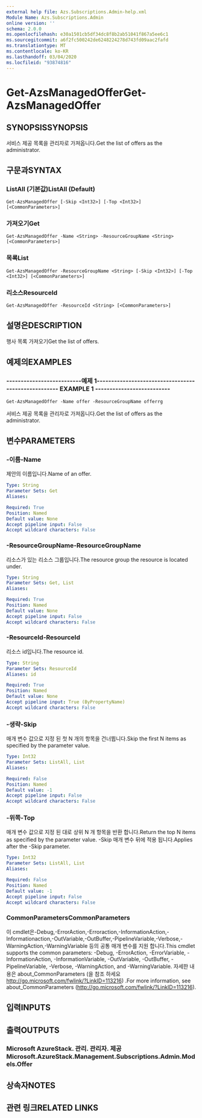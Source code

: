 ```yaml
---
external help file: Azs.Subscriptions.Admin-help.xml
Module Name: Azs.Subscriptions.Admin
online version: ''
schema: 2.0.0
ms.openlocfilehash: e30a1501cb5df34dc8f8b2ab51041f867a5ee6c1
ms.sourcegitcommit: a6f2fc500242de6248224278d743fd09aac2fafd
ms.translationtype: MT
ms.contentlocale: ko-KR
ms.lasthandoff: 03/04/2020
ms.locfileid: "93874816"
---
```

# <span data-ttu-id="85d7d-101">Get-AzsManagedOffer</span><span class="sxs-lookup"><span data-stu-id="85d7d-101">Get-AzsManagedOffer</span></span>

## <span data-ttu-id="85d7d-102">SYNOPSIS</span><span class="sxs-lookup"><span data-stu-id="85d7d-102">SYNOPSIS</span></span>
<span data-ttu-id="85d7d-103">서비스 제공 목록을 관리자로 가져옵니다.</span><span class="sxs-lookup"><span data-stu-id="85d7d-103">Get the list of offers as the administrator.</span></span>

## <span data-ttu-id="85d7d-104">구문과</span><span class="sxs-lookup"><span data-stu-id="85d7d-104">SYNTAX</span></span>

### <span data-ttu-id="85d7d-105">ListAll (기본값)</span><span class="sxs-lookup"><span data-stu-id="85d7d-105">ListAll (Default)</span></span>
```
Get-AzsManagedOffer [-Skip <Int32>] [-Top <Int32>] [<CommonParameters>]
```

### <span data-ttu-id="85d7d-106">가져오기</span><span class="sxs-lookup"><span data-stu-id="85d7d-106">Get</span></span>
```
Get-AzsManagedOffer -Name <String> -ResourceGroupName <String> [<CommonParameters>]
```

### <span data-ttu-id="85d7d-107">목록</span><span class="sxs-lookup"><span data-stu-id="85d7d-107">List</span></span>
```
Get-AzsManagedOffer -ResourceGroupName <String> [-Skip <Int32>] [-Top <Int32>] [<CommonParameters>]
```

### <span data-ttu-id="85d7d-108">리소스</span><span class="sxs-lookup"><span data-stu-id="85d7d-108">ResourceId</span></span>
```
Get-AzsManagedOffer -ResourceId <String> [<CommonParameters>]
```

## <span data-ttu-id="85d7d-109">설명은</span><span class="sxs-lookup"><span data-stu-id="85d7d-109">DESCRIPTION</span></span>
<span data-ttu-id="85d7d-110">행사 목록 가져오기</span><span class="sxs-lookup"><span data-stu-id="85d7d-110">Get the list of offers.</span></span>

## <span data-ttu-id="85d7d-111">예제의</span><span class="sxs-lookup"><span data-stu-id="85d7d-111">EXAMPLES</span></span>

### <span data-ttu-id="85d7d-112">--------------------------예제 1--------------------------</span><span class="sxs-lookup"><span data-stu-id="85d7d-112">-------------------------- EXAMPLE 1 --------------------------</span></span>
```
Get-AzsManagedOffer -Name offer -ResourceGroupName offerrg
```

<span data-ttu-id="85d7d-113">서비스 제공 목록을 관리자로 가져옵니다.</span><span class="sxs-lookup"><span data-stu-id="85d7d-113">Get the list of offers as the administrator.</span></span>

## <span data-ttu-id="85d7d-114">변수</span><span class="sxs-lookup"><span data-stu-id="85d7d-114">PARAMETERS</span></span>

### <span data-ttu-id="85d7d-115">-이름</span><span class="sxs-lookup"><span data-stu-id="85d7d-115">-Name</span></span>
<span data-ttu-id="85d7d-116">제안의 이름입니다.</span><span class="sxs-lookup"><span data-stu-id="85d7d-116">Name of an offer.</span></span>

```yaml
Type: String
Parameter Sets: Get
Aliases: 

Required: True
Position: Named
Default value: None
Accept pipeline input: False
Accept wildcard characters: False
```

### <span data-ttu-id="85d7d-117">-ResourceGroupName</span><span class="sxs-lookup"><span data-stu-id="85d7d-117">-ResourceGroupName</span></span>
<span data-ttu-id="85d7d-118">리소스가 있는 리소스 그룹입니다.</span><span class="sxs-lookup"><span data-stu-id="85d7d-118">The resource group the resource is located under.</span></span>

```yaml
Type: String
Parameter Sets: Get, List
Aliases: 

Required: True
Position: Named
Default value: None
Accept pipeline input: False
Accept wildcard characters: False
```

### <span data-ttu-id="85d7d-119">-ResourceId</span><span class="sxs-lookup"><span data-stu-id="85d7d-119">-ResourceId</span></span>
<span data-ttu-id="85d7d-120">리소스 id입니다.</span><span class="sxs-lookup"><span data-stu-id="85d7d-120">The resource id.</span></span>

```yaml
Type: String
Parameter Sets: ResourceId
Aliases: id

Required: True
Position: Named
Default value: None
Accept pipeline input: True (ByPropertyName)
Accept wildcard characters: False
```

### <span data-ttu-id="85d7d-121">-생략</span><span class="sxs-lookup"><span data-stu-id="85d7d-121">-Skip</span></span>
<span data-ttu-id="85d7d-122">매개 변수 값으로 지정 된 첫 N 개의 항목을 건너뜁니다.</span><span class="sxs-lookup"><span data-stu-id="85d7d-122">Skip the first N items as specified by the parameter value.</span></span>

```yaml
Type: Int32
Parameter Sets: ListAll, List
Aliases: 

Required: False
Position: Named
Default value: -1
Accept pipeline input: False
Accept wildcard characters: False
```

### <span data-ttu-id="85d7d-123">-위쪽</span><span class="sxs-lookup"><span data-stu-id="85d7d-123">-Top</span></span>
<span data-ttu-id="85d7d-124">매개 변수 값으로 지정 된 대로 상위 N 개 항목을 반환 합니다.</span><span class="sxs-lookup"><span data-stu-id="85d7d-124">Return the top N items as specified by the parameter value.</span></span>
<span data-ttu-id="85d7d-125">-Skip 매개 변수 뒤에 적용 됩니다.</span><span class="sxs-lookup"><span data-stu-id="85d7d-125">Applies after the -Skip parameter.</span></span>

```yaml
Type: Int32
Parameter Sets: ListAll, List
Aliases: 

Required: False
Position: Named
Default value: -1
Accept pipeline input: False
Accept wildcard characters: False
```

### <span data-ttu-id="85d7d-126">CommonParameters</span><span class="sxs-lookup"><span data-stu-id="85d7d-126">CommonParameters</span></span>
<span data-ttu-id="85d7d-127">이 cmdlet은-Debug,-ErrorAction,-Erroraction,-InformationAction,-Informationaction,-OutVariable,-OutBuffer,-PipelineVariable,-Verbose,-WarningAction,-WarningVariable 등의 공통 매개 변수를 지원 합니다.</span><span class="sxs-lookup"><span data-stu-id="85d7d-127">This cmdlet supports the common parameters: -Debug, -ErrorAction, -ErrorVariable, -InformationAction, -InformationVariable, -OutVariable, -OutBuffer, -PipelineVariable, -Verbose, -WarningAction, and -WarningVariable.</span></span> <span data-ttu-id="85d7d-128">자세한 내용은 about_CommonParameters (을 참조 하세요 http://go.microsoft.com/fwlink/?LinkID=113216) .</span><span class="sxs-lookup"><span data-stu-id="85d7d-128">For more information, see about_CommonParameters (http://go.microsoft.com/fwlink/?LinkID=113216).</span></span>

## <span data-ttu-id="85d7d-129">입력</span><span class="sxs-lookup"><span data-stu-id="85d7d-129">INPUTS</span></span>

## <span data-ttu-id="85d7d-130">출력</span><span class="sxs-lookup"><span data-stu-id="85d7d-130">OUTPUTS</span></span>

### <span data-ttu-id="85d7d-131">Microsoft AzureStack. 관리. 관리자. 제공</span><span class="sxs-lookup"><span data-stu-id="85d7d-131">Microsoft.AzureStack.Management.Subscriptions.Admin.Models.Offer</span></span>

## <span data-ttu-id="85d7d-132">상속자</span><span class="sxs-lookup"><span data-stu-id="85d7d-132">NOTES</span></span>

## <span data-ttu-id="85d7d-133">관련 링크</span><span class="sxs-lookup"><span data-stu-id="85d7d-133">RELATED LINKS</span></span>

